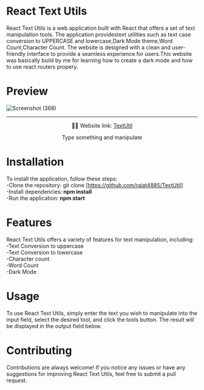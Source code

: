 # React Text Utils

React Text Utils is a web application built with React that offers a set of text manipulation tools. The application providestext utilities such as text case conversion to UPPERCASE and lowercase,Dark Mode theme,Word Count,Character Count. The website is designed with a clean and user-friendly interface to provide a seamless experience for users.This website was basically build by me for learning how to create a dark mode and how to use react routers propery.

# Preview
![Screenshot (368)](https://github.com/rajat4885/TextUtil/assets/100342306/d3f3d61b-a62a-4a74-ae33-30582b817757)
<hr>

<p align="center">
    👨‍💻 Website link:
    <a href="https://textutilllll.netlify.app/"> TextUtil </a>
</p>

<p align="center">
    Type something and manipulate
</p>

# Installation

To install the application, follow these steps:  
-Clone the repository: git clone [https://github.com/rajat4885/TextUtil]<br>
-Install dependencies:<b> npm install </b> <br>
-Run the application:<b> npm start</b><br>

# Features

React Text Utils offers a variety of features for text manipulation, including:  
-Text Conversion to uppercase <br>
-Text Conversion to lowercase<br>
-Character count<br>
-Word Count<br>
-Dark Mode<br>

# Usage
To use React Text Utils, simply enter the text you wish to manipulate into the input field, select the desired tool, and click the tools button. The result will be displayed in the output field below.

# Contributing

Contributions are always welcome! If you notice any issues or have any suggestions for improving React Text Utils, feel free to submit a pull request.

